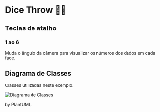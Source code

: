 # Dice Throw 🎲💨

## Teclas de atalho

### 1 ao 6

Muda o ângulo da câmera para visualizar os números dos dados em cada face.

## Diagrama de Classes

Classes utilizadas neste exemplo.

![Diagrama de Classes](https://github.com/dalton-reis/gcg-cg/blob/master/CG_N4/docs/diagrams/docs/umlClasses/Diagrama%20de%20Classes.svg)

by PlantUML.
